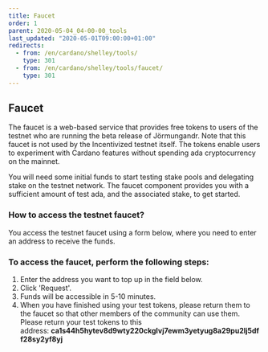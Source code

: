 ```yaml
---
title: Faucet
order: 1
parent: 2020-05-04_04-00-00_tools
last_updated: "2020-05-01T09:00:00+01:00"
redirects:
  - from: /en/cardano/shelley/tools/
    type: 301
  - from: /en/cardano/shelley/tools/faucet/
    type: 301
---
```

## Faucet

The faucet is a web-based service that provides free tokens to users of the testnet who are running the beta release of Jörmungandr. Note that this faucet is not used by the Incentivized testnet itself. The tokens enable users to experiment with Cardano features without spending ada cryptocurrency on the mainnet.

You will need some initial funds to start testing stake pools and delegating stake on the testnet network. The faucet component provides you with a sufficient amount of test ada, and the associated stake, to get started.

### How to access the testnet faucet?

You access the testnet faucet using a form below, where you need to enter an address to receive the funds.

### To access the faucet, perform the following steps:

1. Enter the address you want to top up in the field below.
2. Click 'Request'.
3. Funds will be accessible in 5-10 minutes.
4. When you have finished using your test tokens, please return them to the faucet so that other members of the community can use them. Please return your test tokens to this address&#58; **ca1s44h5hytev8d9wty220ckglvj7ewm3yetyug8a29pu2lj5dff28sy2yf8yj**

<!-- include components/ShelleyITNFaucet -->
